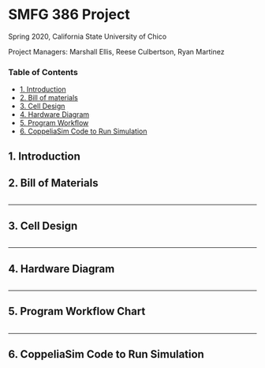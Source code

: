 # SMFG 386 Project

Spring 2020, California State University of Chico

Project Managers: Marshall Ellis, Reese Culbertson, Ryan Martinez 

### Table of Contents
- [1. Introduction](#1-Introduction)
- [2. Bill of materials](#2-Bill_of_materials)
- [3. Cell Design](#3-Cell_Design)
- [4. Hardware Diagram](#4-Hardware_Diagram)
- [5. Program Workflow](#5-Program_Workflow)
- [6. CoppeliaSim Code to Run Simulation](#6-CoppeliaSim_Code_to_Run_Simulation)


## 1. Introduction


## 2. Bill of Materials



![]()



----------------------------------------------------------------------------------
## 3. Cell Design

![]()

-----------------------------------------------------------------------------------------------------
## 4. Hardware Diagram


![]()

-----------------------------------------------------------------------------------------------------

## 5. Program Workflow Chart


![]()

--------------------------------------------------

## 6. CoppeliaSim Code to Run Simulation

![]()

